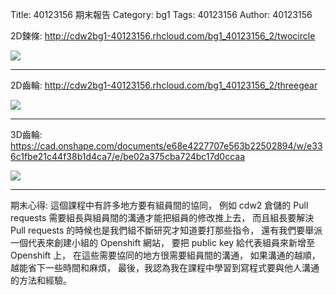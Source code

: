 Title: 40123156 期末報告 
Category: bg1
Tags: 40123156 
Author: 40123156 

2D鍊條: http://cdw2bg1-40123156.rhcloud.com/bg1_40123156_2/twocircle

<img src="http://i.imgur.com/0QDY8qc.jpg">

----

2D齒輪: http://cdw2bg1-40123156.rhcloud.com/bg1_40123156_2/threegear

<img src="http://i.imgur.com/QfXmDdT.jpg">

----

3D齒輪: https://cad.onshape.com/documents/e68e4227707e563b22502894/w/e336c1fbe21c44f38b1d4ca7/e/be02a375cba724bc17d0ccaa

<img src="http://i.imgur.com/mS4Hbi6.jpg">

----

期末心得: 這個課程中有許多地方要有組員間的協同，
例如 cdw2 倉儲的 Pull requests 需要組長與組員間的溝通才能把組員的修改推上去，
而且組長要解決 Pull requests 的時候也是我們組不斷研究才知道要打那些指令，
還有我們要舉派一個代表來創建小組的 Openshift 網站，
要把 public key 給代表組員來新增至 Openshift 上，
在這些需要協同的地方很需要組員間的溝通，
如果溝通的越順，越能省下一些時間和麻煩，
最後，我認為我在課程中學習到寫程式要與他人溝通的方法和經驗。
